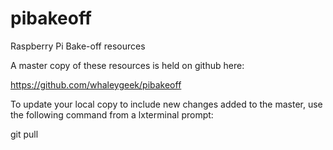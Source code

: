 pibakeoff
=========

Raspberry Pi Bake-off resources

A master copy of these resources is held on github here:

https://github.com/whaleygeek/pibakeoff


To update your local copy to include new changes added to the master, 
use the following command from a lxterminal prompt:

git pull


